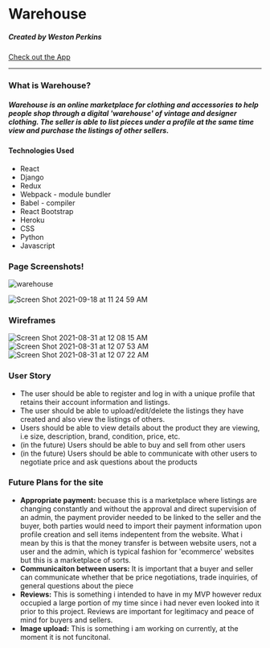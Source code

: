 # Warehouse

##### Created by Weston Perkins

[Check out the App](https://warehouse-shop.herokuapp.com/#/login/)

<hr>

### What is Warehouse?
##### Warehouse is an online marketplace for clothing and accessories to help people shop through a digital 'warehouse' of vintage and designer clothing. The seller is able to list pieces under a profile at the same time view and purchase the listings of other sellers. 

#### Technologies Used
- React
- Django
- Redux
- Webpack - module bundler
- Babel - compiler
- React Bootstrap
- Heroku
- CSS
- Python
- Javascript

### Page Screenshots!
![warehouse](https://user-images.githubusercontent.com/79667230/139553806-12c024de-f91e-4ca2-bbcd-168cced5d2fb.gif)

![Screen Shot 2021-09-18 at 11 24 59 AM](https://user-images.githubusercontent.com/79667230/133893990-d8e44400-fb31-4431-a68f-af106e4f2082.png)

### Wireframes
![Screen Shot 2021-08-31 at 12 08 15 AM](https://media.git.generalassemb.ly/user/34950/files/fc843800-09ef-11ec-8c18-78fd6cbe5936)
![Screen Shot 2021-08-31 at 12 07 53 AM](https://media.git.generalassemb.ly/user/34950/files/fd1cce80-09ef-11ec-9e4f-b9f3a906cadd)
![Screen Shot 2021-08-31 at 12 07 22 AM](https://media.git.generalassemb.ly/user/34950/files/fdb56500-09ef-11ec-8307-72e9fde28f32)

### User Story
- The user should be able to register and log in with a unique profile that retains their account information and listings.
- The user should be able to upload/edit/delete the listings they have created and also view the listings of others.
- Users should be able to view details about the product they are viewing, i.e size, description, brand, condition, price, etc. 
- (in the future) Users should be able to buy and sell from other users 
- (in the future) Users should be able to communicate with other users to negotiate price and ask questions about the products


### Future Plans for the site
- **Appropriate payment:** becuase this is a marketplace where listings are changing constantly and without the approval and direct supervision of an admin, the payment provider needed to be linked to the seller and the buyer, both parties would need to import their payment information upon profile creation and sell items indepentent from the website. What i mean by this is that the money transfer is between website users, not a user and the admin, which is typical fashion for 'ecommerce' websites but this is a marketplace of sorts. 
- **Communicaiton between users:** It is important that a buyer and seller can communicate whether that be price negotiations, trade inquiries, of general questions about the piece
- **Reviews:** This is something i intended to have in my MVP however redux occupied a large portion of my time since i had never even looked into it prior to this project. Reviews are important for legitimacy and peace of mind for buyers and sellers. 
- **Image upload:** This is something i am working on currently, at the moment it is not funcitonal.
